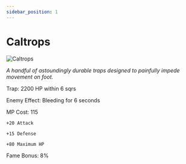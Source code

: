 ```yaml
---
sidebar_position: 1
---
```


# Caltrops

![Caltrops](https://vwiki.valorserver.com/api/item/picture/caltrops)

<i>A handful of astoundingly durable traps designed to painfully impede movement on foot.</i>

Trap: 2200 HP within 6 sqrs

Enemy Effect: Bleeding for 6 seconds

MP Cost: 115

    +20 Attack
    
    +15 Defense
    
    +80 Maximum HP

Fame Bonus: 8%
